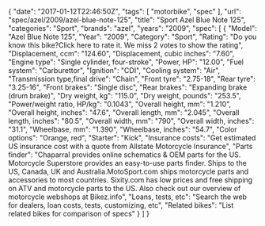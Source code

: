 {
    "date": "2017-01-12T22:46:50Z",
    "tags": [
        "motorbike",
        "spec"
    ],
    "url": "spec\/azel\/2009\/azel-blue-note-125",
    "title": "Sport Azel Blue Note 125",
    "categories": "Sport",
    "brands": "azel",
    "years": "2009",
    "spec": [
        {
            "Model": "Azel Blue Note 125",
            "Year": "2009",
            "Category": "Sport",
            "Rating": "Do you know this bike?Click here to rate it. We miss 2 votes to show the rating",
            "Displacement, ccm": "124.60",
            "Displacement, cubic inches": "7.60",
            "Engine type": "Single cylinder, four-stroke",
            "Power, HP": "12.00",
            "Fuel system": "Carburettor",
            "Ignition": "CDI",
            "Cooling system": "Air",
            "Transmission type,final drive": "Chain",
            "Front tyre": "2.75-18",
            "Rear tyre": "3.25-16",
            "Front brakes": "Single disc",
            "Rear brakes": "Expanding brake (drum brake)",
            "Dry weight, kg": "115.0",
            "Dry weight, pounds": "253.5",
            "Power\/weight ratio, HP\/kg": "0.1043",
            "Overall height, mm": "1.210",
            "Overall height, inches": "47.6",
            "Overall length, mm": "2.045",
            "Overall length, inches": "80.5",
            "Overall width, mm": "790",
            "Overall width, inches": "31.1",
            "Wheelbase, mm": "1.390",
            "Wheelbase, inches": "54.7",
            "Color options": "Orange, red",
            "Starter": "Kick",
            "Insurance costs": "Get estimated US insurance cost with a quote from Allstate Motorcycle Insurance",
            "Parts finder": "Chaparral provides online schematics & OEM parts for the US.   Motorcycle Superstore provides an easy-to-use parts finder. Ships to the US, Canada, UK and Australia.MotoSport.com ships motorcycle parts and accessories to most countries.    Sixity.com has low prices and free shipping on ATV and motorcycle parts to the US. Also check out our overview of motorcycle webshops at Bikez.info",
            "Loans, tests, etc": "Search the web for dealers, loan costs, tests, customizing, etc",
            "Related bikes": "List related bikes for comparison of specs"
        }
    ]
}